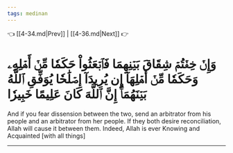 ```yaml
---
tags: medinan
---
```


👈 [[4-34.md|Prev]] | [[4-36.md|Next]] 👉

# وَإِنۡ خِفۡتُمۡ شِقَاقَ بَيۡنِهِمَا فَٱبۡعَثُواْ حَكَمٗا مِّنۡ أَهۡلِهِۦ وَحَكَمٗا مِّنۡ أَهۡلِهَآ إِن يُرِيدَآ إِصۡلَٰحٗا يُوَفِّقِ ٱللَّهُ بَيۡنَهُمَآۗ إِنَّ ٱللَّهَ كَانَ عَلِيمًا خَبِيرٗا

And if you fear dissension between the two, send an arbitrator from his people and an arbitrator from her people. If they both desire reconciliation, Allah will cause it between them. Indeed, Allah is ever Knowing and Acquainted [with all things]

---

